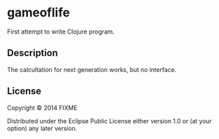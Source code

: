 # gameoflife

First attempt to write Clojure program.

## Description

The calcultation for next generation works, but no interface.

## License

Copyright © 2014 FIXME

Distributed under the Eclipse Public License either version 1.0 or (at
your option) any later version.
